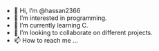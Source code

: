 - 👋 Hi, I’m @hassan2366
- 👀 I’m interested in programming.
- 🌱 I’m currently learning C.
- 💞️ I’m looking to collaborate on different projects.
- 📫 How to reach me ...

<!---
hassan2366/hassan2366 is a ✨ special ✨ repository because its `README.md` (this file) appears on your GitHub profile.
You can click the Preview link to take a look at your changes.
--->
